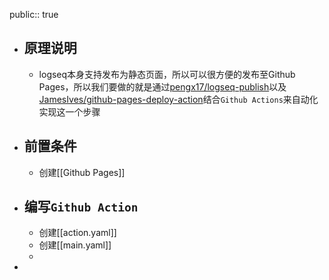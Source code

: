 public:: true

- ## 原理说明
	- logseq本身支持发布为静态页面，所以可以很方便的发布至Github Pages，所以我们要做的就是通过[pengx17/logseq-publish](https://github.com/pengx17/logseq-publish)以及[JamesIves/github-pages-deploy-action](https://github.com/JamesIves/github-pages-deploy-action)结合`Github Actions`来自动化实现这一个步骤
- ## 前置条件
	- 创建[[Github Pages]]
- ## 编写`Github Action`
	- 创建[[action.yaml]]
	- 创建[[main.yaml]]
	-
-